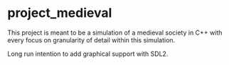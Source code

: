 # project_medieval
This project is meant to be a simulation of a medieval society in C++ with every focus on granularity of detail within this simulation.

Long run intention to add graphical support with SDL2.
